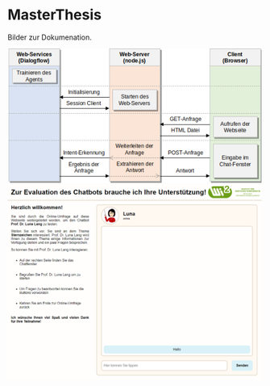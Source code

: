 # MasterThesis

Bilder zur Dokumenation.

<div align="center">
    <img
        src="../docu/Code.png">
    </img>
</div>

<div align="center">
    <img
        src="../docu/Webseite.png">
    </img>
</div>
